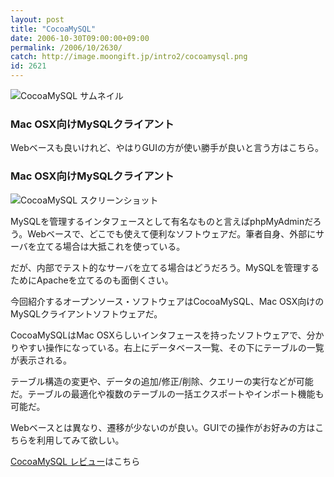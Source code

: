 ```yaml
---
layout: post
title: "CocoaMySQL"
date: 2006-10-30T09:00:00+09:00
permalink: /2006/10/2630/
catch: http://image.moongift.jp/intro2/cocoamysql.png
id: 2621
---
```

 ![CocoaMySQL サムネイル](http://image.moongift.jp/intro2/cocoamysql.t.png "CocoaMySQL サムネイル")
  

### Mac OSX向けMySQLクライアント
  
Webベースも良いけれど、やはりGUIの方が使い勝手が良いと言う方はこちら。  
<!--more-->  

### Mac OSX向けMySQLクライアント
  

![CocoaMySQL スクリーンショット](http://image.moongift.jp/intro2/cocoamysql.png "CocoaMySQL スクリーンショット")

  

MySQLを管理するインタフェースとして有名なものと言えばphpMyAdminだろう。Webベースで、どこでも使えて便利なソフトウェアだ。筆者自身、外部にサーバを立てる場合は大抵これを使っている。

  

だが、内部でテスト的なサーバを立てる場合はどうだろう。MySQLを管理するためにApacheを立てるのも面倒くさい。

  

今回紹介するオープンソース・ソフトウェアはCocoaMySQL、Mac OSX向けのMySQLクライアントソフトウェアだ。

  

CocoaMySQLはMac OSXらしいインタフェースを持ったソフトウェアで、分かりやすい操作になっている。右上にデータベース一覧、その下にテーブルの一覧が表示される。

  

テーブル構造の変更や、データの追加/修正/削除、クエリーの実行などが可能だ。テーブルの最適化や複数のテーブルの一括エクスポートやインポート機能も可能だ。

  

Webベースとは異なり、遷移が少ないのが良い。GUIでの操作がお好みの方はこちらを利用してみて欲しい。

  

[CocoaMySQL レビュー](http://oss.moongift.jp/review/i-2633.html)はこちら

